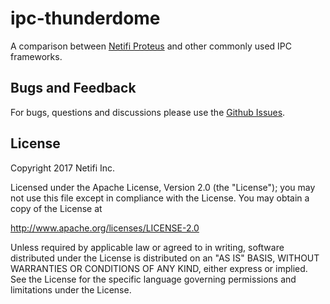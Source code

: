 # ipc-thunderdome
A comparison between [Netifi Proteus](https://github.com/netifi/proteus-java) and other commonly used IPC frameworks.

## Bugs and Feedback

For bugs, questions and discussions please use the [Github Issues](https://github.com/netifi/ipc-thunderdome/issues).

## License
Copyright 2017 Netifi Inc.

Licensed under the Apache License, Version 2.0 (the "License"); you may not use this file except in compliance with the License. You may obtain a copy of the License at

http://www.apache.org/licenses/LICENSE-2.0

Unless required by applicable law or agreed to in writing, software distributed under the License is distributed on an "AS IS" BASIS, WITHOUT WARRANTIES OR CONDITIONS OF ANY KIND, either express or implied. See the License for the specific language governing permissions and limitations under the License.

